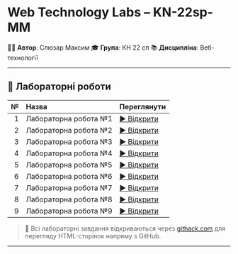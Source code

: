 # Web Technology Labs – KN-22sp-MM

👨‍💻 **Автор**: Слюзар Максим
🎓 **Група**: КН 22 сп
📚 **Дисципліна**: Веб-технології  

---

## 🔗 Лабораторні роботи

| № | Назва | Переглянути |
|--:|:------|:------------|
| 1 | Лабораторна робота №1 | [▶ Відкрити](https://rawcdn.githack.com/MaksSlyzar/KN-22sp-MM-Web-technology/main/lab1/index.html) |
| 2 | Лабораторна робота №2 | [▶ Відкрити](https://rawcdn.githack.com/MaksSlyzar/KN-22sp-MM-Web-technology/main/lab2/index.html) |
| 3 | Лабораторна робота №3 | [▶ Відкрити](https://rawcdn.githack.com/MaksSlyzar/KN-22sp-MM-Web-technology/main/lab3/index.html) |
| 4 | Лабораторна робота №4 | [▶ Відкрити](https://rawcdn.githack.com/MaksSlyzar/KN-22sp-MM-Web-technology/main/lab4/index.html) |
| 5 | Лабораторна робота №5 | [▶ Відкрити](https://rawcdn.githack.com/MaksSlyzar/KN-22sp-MM-Web-technology/main/lab5/index.html) |
| 6 | Лабораторна робота №6 | [▶ Відкрити](https://rawcdn.githack.com/MaksSlyzar/KN-22sp-MM-Web-technology/main/lab6/index.html) |
| 7 | Лабораторна робота №7 | [▶ Відкрити](https://rawcdn.githack.com/MaksSlyzar/KN-22sp-MM-Web-technology/main/lab7/index.html) |
| 8 | Лабораторна робота №8 | [▶ Відкрити](https://rawcdn.githack.com/MaksSlyzar/KN-22sp-MM-Web-technology/main/lab8/index.html) |
| 9 | Лабораторна робота №9 | [▶ Відкрити](https://rawcdn.githack.com/MaksSlyzar/KN-22sp-MM-Web-technology/main/lab9/index.html) |

> 🔸 Всі лабораторні завдання відкриваються через [githack.com](https://githack.com) для перегляду HTML-сторінок напряму з GitHub.

---
